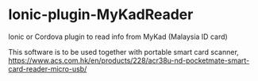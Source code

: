 # Ionic-plugin-MyKadReader
Ionic or Cordova plugin to read info from MyKad (Malaysia ID card)

This software is to be used together with portable smart card scanner,
https://www.acs.com.hk/en/products/228/acr38u-nd-pocketmate-smart-card-reader-micro-usb/

